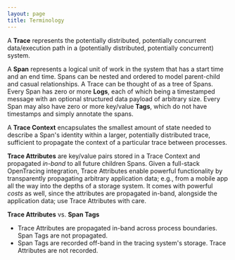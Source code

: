 ```yaml
---
layout: page
title: Terminology
---
```


A **Trace** represents the potentially distributed, potentially concurrent data/execution path in a (potentially distributed, potentially concurrent) system.

A **Span** represents a logical unit of work in the system that has a start time and an end time. Spans can be nested and ordered to model parent-child and casual relationships. A Trace can be thought of as a tree of Spans. Every Span has zero or more **Logs**, each of which being a timestamped message with an optional structured data payload of arbitrary size. Every Span may also have zero or more key/value **Tags**, which do not have timestamps and simply annotate the spans.

A **Trace Context** encapsulates the smallest amount of state needed to describe a Span's identity within a larger, potentially distributed trace, sufficient to propagate the context of a particular trace between processes.

**Trace Attributes** are key/value pairs stored in a Trace Context and propagated _in-band_ to all future children Spans. Given a full-stack OpenTracing integration, Trace Attributes enable powerful functionality by transparently propagating arbitrary application data; e.g., from a mobile app all the way into the depths of a storage system. It comes with powerful _costs_ as well, since the attributes are propagated in-band, alongside the application data; use Trace Attributes with care.

**Trace Attributes** vs. **Span Tags**

* Trace Attributes are propagated in-band across process boundaries. Span Tags are not propagated.
* Span Tags are recorded off-band in the tracing system's storage. Trace Attributes are not recorded.

